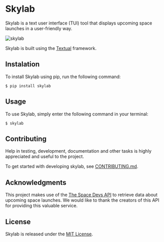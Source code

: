 # Skylab

Skylab is a text user interface (TUI) tool that displays upcoming space launches in a user-friendly way.

![skylab](https://i.imgur.com/96seWOP.png)

Skylab is built using the [Textual](https://github.com/Textualize/textual) framework.

## Instalation

To install Skylab using pip, run the following command:

```
$ pip install skylab
```

## Usage

To use Skylab, simply enter the following command in your terminal:

```
$ skylab
```

## Contributing

Help in testing, development, documentation and other tasks is
highly appreciated and useful to the project.

To get started with developing skylab, see [CONTRIBUTING.md](CONTRIBUTING.md).

## Acknowledgments

This project makes use of the [The Space Devs API](https://thespacedevs.com/) to retrieve data about upcoming space launches. We would like to thank the creators of this API for providing this valuable service.

## License

Skylab is released under the [MIT License](LICENSE.md).
